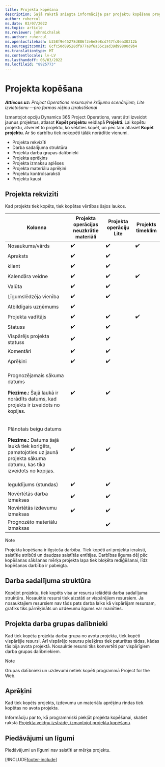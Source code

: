 ```yaml
---
title: Projekta kopēšana
description: Šajā rakstā sniegta informācija par projektu kopēšanu programmā Dynamics 365 Project Operations.
author: ruhercul
ms.date: 03/07/2022
ms.topic: article
ms.reviewer: johnmichalak
ms.author: ruhercul
ms.openlocfilehash: b358f9e45278d886f3e6e8e8cd747fc0ea30212b
ms.sourcegitcommit: 6cfc50d89528df977a8f6a55c1ad39d99800d9b4
ms.translationtype: MT
ms.contentlocale: lv-LV
ms.lasthandoff: 06/03/2022
ms.locfileid: "8925773"
---
```

# <a name="copy-a-project"></a>Projekta kopēšana

_**Attiecas uz:** Project Operations resursu/ne krājumu scenārijiem, Lite izvietošanu —pro formas rēķinu izrakstīšanai_

Izmantojot opciju Dynamics 365 Project Operations, varat ātri izveidot jaunus projektus, atlasot **Kopēt projektu** veidlapā **Projekti**. Lai kopētu projektu, atveriet to projektu, ko vēlaties kopēt, un pēc tam atlasiet **Kopēt projektu**. Ar šo darbību tiek nokopēti tālāk norādītie vienumi.

- Projekta rekvizīti 
- Darba sadalījuma struktūra
- Projekta darba grupas dalībnieki
- Projekta aprēķins
- Projekta izmaksu aplēses
- Projekta materiālu aprēķini
- Projektu kontrolsaraksti
- Projektu kausi

## <a name="project-properties"></a>Projekta rekvizīti

Kad projekts tiek kopēts, tiek kopētas vērtības šajos laukos.

| Kolonna | Projekta operācijas neuzkrātie materiāli | Projekta operāciju Lite | Projekts tīmeklim |
|-------|------------------------------------------|-------------------------|---------------------|
| Nosaukums/vārds | :heavy_check_mark: | :heavy_check_mark: | :heavy_check_mark: |
| Apraksts | :heavy_check_mark: | :heavy_check_mark: | |
| klient | :heavy_check_mark: | :heavy_check_mark: | |
| Kalendāra veidne | :heavy_check_mark: | :heavy_check_mark: | :heavy_check_mark: |
| Valūta | :heavy_check_mark: | :heavy_check_mark: | |
| Līgumslēdzēja vienība | :heavy_check_mark: | :heavy_check_mark: | |
| Atbildīgais uzņēmums | :heavy_check_mark: | | |
| Projekta vadītājs | :heavy_check_mark: | :heavy_check_mark: | :heavy_check_mark: |
| Statuss | :heavy_check_mark: | :heavy_check_mark: | |
| Vispārējs projekta statuss | :heavy_check_mark: | :heavy_check_mark: | |
| Komentāri | :heavy_check_mark: | :heavy_check_mark: | |
| Aprēķini | :heavy_check_mark: | :heavy_check_mark: | |
| <p>Prognozējamais sākuma datums</p><p><strong>Piezīme.:</strong> Šajā laukā ir norādīts datums, kad projekts ir izveidots no kopijas. | :heavy_check_mark: | :heavy_check_mark: | |
| <p>Plānotais beigu datums</p><p><strong>Piezīme.:</strong> Datums šajā laukā tiek koriģēts, pamatojoties uz jaunā projekta sākuma datumu, kas tika izveidots no kopijas.</p> | :heavy_check_mark: | :heavy_check_mark: | |
| Ieguldījums (stundas) | :heavy_check_mark: | :heavy_check_mark: | |
| Novērtētās darba izmaksas | :heavy_check_mark: | :heavy_check_mark: | |
| Novērtētās izdevumu izmaksas | :heavy_check_mark: | :heavy_check_mark: | |
| Prognozēto materiālu izmaksas | | :heavy_check_mark: | |

> [!NOTE]
> Projekta kopēšana ir ilgstoša darbība. Tiek kopēti arī projekta ieraksti, saistītie atribūti un daudzas saistītās entītijas. Darbības ilguma dēļ pēc kopēšanas sākšanas mērķa projekta lapa tiek bloķēta rediģēšanai, līdz kopēšanas darbība ir pabeigta.

## <a name="work-breakdown-structure"></a>Darba sadalījuma struktūra

Kopējot projektu, tiek kopēts visa ar resursu ielādētā darba sadalījuma struktūra. Nosauktie resursi tiek aizstāti ar vispārējiem resursiem. Ja nosauktajiem resursiem nav tāds pats darba laiks kā vispārējam resursam, grafiks tiks pārrēķināts un uzdevumu ilgums var mainīties.

## <a name="project-team-members"></a>Projekta darba grupas dalībnieki

Kad tiek kopēta projekta darba grupa no avota projekta, tiek kopēti vispārējie resursi. Arī vispārējo resursu piešķires tiek paturētas tādas, kādas tās bija avota projektā. Nosauktie resursi tiks konvertēti par vispārīgiem darba grupas dalībniekiem.

> [!NOTE]
> Grupas dalībnieki un uzdevumi netiek kopēti programmā Project for the Web.

## <a name="estimates"></a>Aprēķini

Kad tiek kopēts projekts, izdevumu un materiālu aprēķinu rindas tiek kopētas no avota projekta. 

Informāciju par to, kā programmiski piekļūt projekta kopēšanai, skatiet rakstā [Projekta veidņu izstrāde, izmantojot projekta kopēšanu](dev-copy-project.md).

## <a name="quotes-and-contracts"></a>Piedāvājumi un līgumi

Piedāvājumi un līgumi nav saistīti ar mērķa projektu.

[!INCLUDE[footer-include](../includes/footer-banner.md)]
